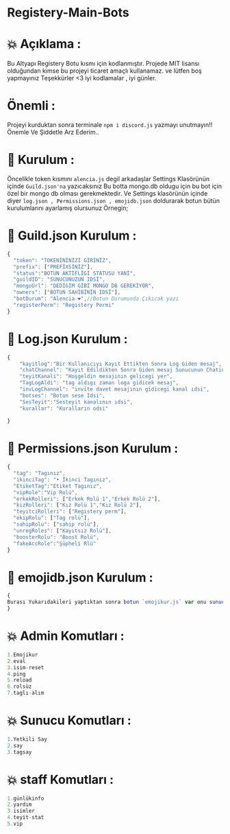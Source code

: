 # Registery-Main-Bots

# 💥 Açıklama :
Bu Altyapı Registery Botu kısmı için kodlanmıştır. Projede MIT lisansı olduğundan kimse bu projeyi ticaret amaçlı kullanamaz. ve lütfen boş yapmayınız Teşekkürler <3 iyi kodlamalar , iyi günler. 

# Önemli :
Projeyi kurduktan sonra terminale `npm i discord.js` yazmayı unutmayın!! Önemle Ve Şiddetle Arz Ederim..

# 🔨 Kurulum :
Öncelikle token kısmını `alencia.js` degil arkadaşlar Settings Klasörünün içinde `Guild.json'na` yazıcaksınız Bu botta mongo.db oldugu için bu bot için özel bir mongo db olması gerekmektedir. Ve Settings klasörünün içinde diyer `log.json , Permissions.json , emojidb.json` doldurarak botun bütün kurulumlarını ayarlamış olursunuz Örnegin;

# 🎉 Guild.json Kurulum :
```js
{
  "token": "TOKENİNİNİZİ GİRİNİZ",
  "prefix": ["PREFİXSİNİZ"],
  "status":"BOTUN AKTİFLİGİ STATUSU YANİ",
  "guildID": "SUNUCUNUZUN IDSİ",
  "mongoUrl": "DEDİGİM GİBİ MONGO DB GEREKİYOR",
  "owners": ["BOTUN SAHİBİNİN IDSİ"],
  "botDurum": "Alencia ❤️",//Botun Durumunda Çıkıcak yazı
  "registerPerm": "Registery Permi"
}
```

# 🎉 Log.json Kurulum :
```js
{
    "kayitlog":"Bir Kullanıcıyı Kayıt Ettikten Sonra Log Giden mesaj",
    "chatChannel": "Kayıt Edildikten Sonra Giden mesaj Sunucunun Chatin Mesajı",
    "teyitKanali": "Hoşgeldin mesajının gelicegi yer",
    "TagLogAldi": "tag aldıgı zaman loga gidicek mesaj",
    "invLogChannel": "invite davet mesajının gidicegi kanal ıdsi",
    "botses": "Botun sese Idsi",
    "SesTeyit":"Sesteyit kanalının ıdsi",
    "kurallar": "Kuralların odsi"
  
}
```

# 🎉 Permissions.json Kurulum :
```js
{
  "tag": "Tagınız",
  "ikinciTag": "• İkinci Tagınız",
  "EtiketTag":"Etiket Tagınız",
  "vipRole":"Vip Rolü",
  "erkekRolleri": ["Erkek Rolü 1","Erkek Rolü 2"],
  "kizRolleri": ["Kız Rolü 1","Kız Rolü 2"],
  "teyitciRolleri": ["Registery perm"],
  "ekipRolu": ["Tag rolü"],
  "sahipRolu": ["sahip rolü"],
  "unregRoles": ["Kayıtsız Rolü"],
  "boosterRolu": "Boost Rolü",
  "fakeAccRole":"Şüpheli Rlü"
}
```

# 🎉 emojidb.json Kurulum :
```js
{
Burası Yukarıdakileri yaptıktan sonra botun `emojikur.js` var onu sunucuda `.alencia-emojikur` diyerek veya degiştirebilirsiniz onu yaptıktan sonra otomatik buraya düşüyor. Ve emoji çekebilirsiniz burdan yaptıgınız komutlara
}
```

# 💥 Admin Komutları :
```js
1.Emojikur
2.eval
3.isim-reset
4.ping
5.reload
6.rolsüz
7.taglı-alım
```

# 💥 Sunucu Komutları :
```js
1.Yetkili Say
2.say
3.tagsay
```

# 💥 staff Komutları :
```js
1.günlükinfo
2.yardım
3.isimler
4.teyit-stat
5.vip
```
